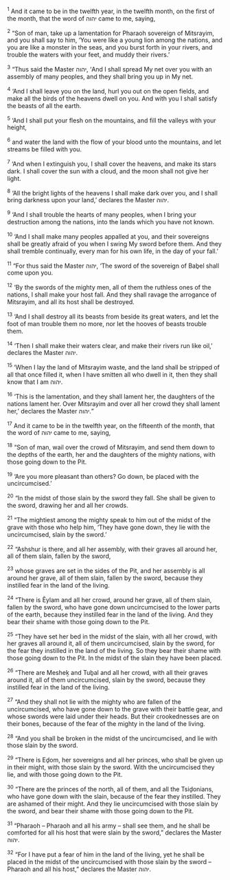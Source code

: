 <sup>1</sup> And it came to be in the twelfth year, in the twelfth month, on the first of the month, that the word of יהוה came to me, saying,

<sup>2</sup> “Son of man, take up a lamentation for Pharaoh sovereign of Mitsrayim, and you shall say to him, ‘You were like a young lion among the nations, and you are like a monster in the seas, and you burst forth in your rivers, and trouble the waters with your feet, and muddy their rivers.’

<sup>3</sup> “Thus said the Master יהוה, ‘And I shall spread My net over you with an assembly of many peoples, and they shall bring you up in My net.

<sup>4</sup> ‘And I shall leave you on the land, hurl you out on the open fields, and make all the birds of the heavens dwell on you. And with you I shall satisfy the beasts of all the earth.

<sup>5</sup> ‘And I shall put your flesh on the mountains, and fill the valleys with your height,

<sup>6</sup> and water the land with the flow of your blood unto the mountains, and let streams be filled with you.

<sup>7</sup> ‘And when I extinguish you, I shall cover the heavens, and make its stars dark. I shall cover the sun with a cloud, and the moon shall not give her light.

<sup>8</sup> ‘All the bright lights of the heavens I shall make dark over you, and I shall bring darkness upon your land,’ declares the Master יהוה.

<sup>9</sup> ‘And I shall trouble the hearts of many peoples, when I bring your destruction among the nations, into the lands which you have not known.

<sup>10</sup> ‘And I shall make many peoples appalled at you, and their sovereigns shall be greatly afraid of you when I swing My sword before them. And they shall tremble continually, every man for his own life, in the day of your fall.’

<sup>11</sup> “For thus said the Master יהוה, ‘The sword of the sovereign of Baḇel shall come upon you.

<sup>12</sup> ‘By the swords of the mighty men, all of them the ruthless ones of the nations, I shall make your host fall. And they shall ravage the arrogance of Mitsrayim, and all its host shall be destroyed.

<sup>13</sup> ‘And I shall destroy all its beasts from beside its great waters, and let the foot of man trouble them no more, nor let the hooves of beasts trouble them.

<sup>14</sup> ‘Then I shall make their waters clear, and make their rivers run like oil,’ declares the Master יהוה.

<sup>15</sup> ‘When I lay the land of Mitsrayim waste, and the land shall be stripped of all that once filled it, when I have smitten all who dwell in it, then they shall know that I am יהוה.

<sup>16</sup> ‘This is the lamentation, and they shall lament her, the daughters of the nations lament her. Over Mitsrayim and over all her crowd they shall lament her,’ declares the Master יהוה.”

<sup>17</sup> And it came to be in the twelfth year, on the fifteenth of the month, that the word of יהוה came to me, saying,

<sup>18</sup> “Son of man, wail over the crowd of Mitsrayim, and send them down to the depths of the earth, her and the daughters of the mighty nations, with those going down to the Pit.

<sup>19</sup> ‘Are you more pleasant than others? Go down, be placed with the uncircumcised.’

<sup>20</sup> “In the midst of those slain by the sword they fall. She shall be given to the sword, drawing her and all her crowds.

<sup>21</sup> “The mightiest among the mighty speak to him out of the midst of the grave with those who help him, ‘They have gone down, they lie with the uncircumcised, slain by the sword.’

<sup>22</sup> “Ashshur is there, and all her assembly, with their graves all around her, all of them slain, fallen by the sword,

<sup>23</sup> whose graves are set in the sides of the Pit, and her assembly is all around her grave, all of them slain, fallen by the sword, because they instilled fear in the land of the living.

<sup>24</sup> “There is Ĕylam and all her crowd, around her grave, all of them slain, fallen by the sword, who have gone down uncircumcised to the lower parts of the earth, because they instilled fear in the land of the living. And they bear their shame with those going down to the Pit.

<sup>25</sup> “They have set her bed in the midst of the slain, with all her crowd, with her graves all around it, all of them uncircumcised, slain by the sword, for the fear they instilled in the land of the living. So they bear their shame with those going down to the Pit. In the midst of the slain they have been placed.

<sup>26</sup> “There are Mesheḵ and Tuḇal and all her crowd, with all their graves around it, all of them uncircumcised, slain by the sword, because they instilled fear in the land of the living.

<sup>27</sup> “And they shall not lie with the mighty who are fallen of the uncircumcised, who have gone down to the grave with their battle gear, and whose swords were laid under their heads. But their crookednesses are on their bones, because of the fear of the mighty in the land of the living.

<sup>28</sup> “And you shall be broken in the midst of the uncircumcised, and lie with those slain by the sword.

<sup>29</sup> “There is Eḏom, her sovereigns and all her princes, who shall be given up in their might, with those slain by the sword. With the uncircumcised they lie, and with those going down to the Pit.

<sup>30</sup> “There are the princes of the north, all of them, and all the Tsiḏonians, who have gone down with the slain, because of the fear they instilled. They are ashamed of their might. And they lie uncircumcised with those slain by the sword, and bear their shame with those going down to the Pit.

<sup>31</sup> “Pharaoh – Pharaoh and all his army – shall see them, and he shall be comforted for all his host that were slain by the sword,” declares the Master יהוה.

<sup>32</sup> “For I have put a fear of him in the land of the living, yet he shall be placed in the midst of the uncircumcised with those slain by the sword – Pharaoh and all his host,” declares the Master יהוה.

